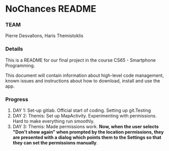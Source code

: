 # NoChances README

### TEAM
Pierre Desvallons, Haris Themistoklis

### Details
This is a README for our final project in the course CS65 - Smartphone Programming.

This document will contain information about high-level code management, known issues and instructions about how to download, install and use the app.

### Progress
1. DAY 1: Set-up gitlab. Official start of coding. Setting up git.Testing
2. DAY 2: Themis: Set up MapActivity. Experimenting with permissions. Hard to make everything run smoothly.
3. DAY 3: Themis: Made permissions work. **Now, when the user selects "Don't show again" when prompted by the location permissions, they are presented with a dialog which points them to the Settings so that they can set the permissions manually**.

